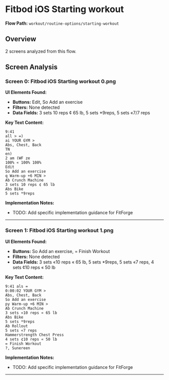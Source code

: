 # Fitbod iOS Starting workout

**Flow Path:** `workout/routine-options/starting-workout`

## Overview
2 screens analyzed from this flow.

## Screen Analysis

### Screen 0: Fitbod iOS Starting workout 0.png

**UI Elements Found:**
- **Buttons:** Edit, So Add an exercise
- **Filters:** None detected  
- **Data Fields:** 3 sets 10 reps ¢ 65 lb, 5 sets *9reps, 5 sets «7/7 reps

**Key Text Content:**
```
9:41
all > =)
ai YOUR GYM >
Abs, Chest, Back
TN
en)
2 am (WF ze
100% « 100% 100%
Edit
So Add an exercise
q Warm-up +6 MIN >
Ab Crunch Machine
3 sets 10 reps ¢ 65 lb
Abs Bike
5 sets *9reps
```

**Implementation Notes:**
- TODO: Add specific implementation guidance for FitForge

---

### Screen 1: Fitbod iOS Starting workout 1.png

**UI Elements Found:**
- **Buttons:** So Add an exercise, = Finish Workout
- **Filters:** None detected  
- **Data Fields:** 3 sets «10 reps « 65 lb, 5 sets *9reps, 5 sets «7 reps, 4 sets ¢10 reps « 50 lb

**Key Text Content:**
```
9:41 als =
0:00:02 YOUR GYM >
Abs, Chest, Back
So Add an exercise
py Warm-up +6 MIN >
Ab Crunch Machine
3 sets «10 reps « 65 lb
Abs Bike
5 sets *9reps
Ab Rollout
5 sets «7 reps
Hammerstrength Chest Press
4 sets ¢10 reps « 50 lb
= Finish Workout
?, Sunereen
```

**Implementation Notes:**
- TODO: Add specific implementation guidance for FitForge

---

